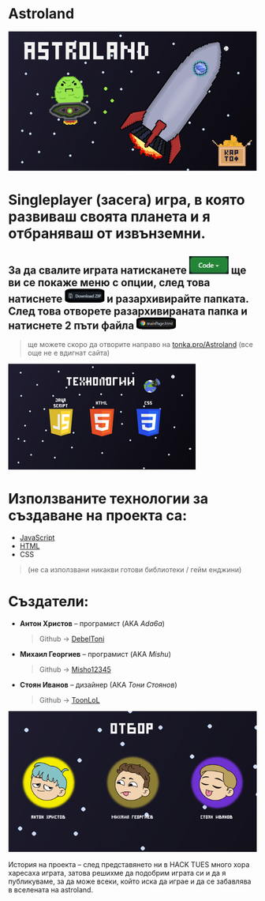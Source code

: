 # Аstroland

<img src="./README pictures/logo.png"/>

# Singleplayer (засега) игра, в която развиваш своята планета и я отбраняваш от извънземни.

## За да свалите играта натисканете <img src="./README pictures/CODE.png" width="80px"/> ще ви се покаже меню с опции, след това натиснете <img src="./README pictures/downloadZIP.png" width="80px"/> и разархивирайте папката. След това отворете разархивираната папка и натиснете 2 пъти файла <img src="./README pictures/mainPage.png" width="80px"/>
> ще можете скоро да отворите направо на [tonka.pro/Astroland](https://tonka.pro/Astroland) (все още не е вдигнат сайта)

<img src="./README pictures/tehnologii.png"/>

# Използваните технологии за създаване на проекта са:
  - [JavaScript](https://www.javascript.com/)
  - [HTML](https://www.html.com/)
  - CSS
> (не са използвани никакви готови библиотеки / гейм енджини)

# Създатели:
  - **Антон Христов** – програмист (AKA _Ada6a_)<br/>
      > Github -> [DebelToni](https://github.com/DebelToni/)
  - **Михаил Георгиев** – програмист (AKA _Mishu_)<br/>
      > Github -> [Misho12345](https://github.com/Misho12345/)
  - **Стоян Иванов** – дизайнер (АКА _Toни Стоянов_)<br/>
    > Github -> [ToonLoL](https://github.com/ToonLol/)
 
<img src="./README pictures/otbor.png"/>

История на проекта – след представянето ни в HACK TUES много хора харесаха играта, затова решихме да подобрим играта си и да я публикуваме, за да може всеки, който иска да играе и да се забавлява в вселената на  astroland.
